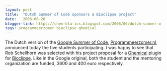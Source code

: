 ```yaml
---
layout: post
title:  "Dutch Summer of Code sponsors a Bioclipse project"
date:   2006-06-20
blogger-link: https://chem-bla-ics.blogspot.com/2006/06/dutch-summer-of-code-sponsors.html
tags: programmeerzomer bioclipse ghemical
---
```


The Dutch version of the [Google Summer of Code](http://code.google.com/soc), [Programmeerzomer.nl](http://www.programmeerzomer.nl/),
announced today the five students participating. I was happy to see that Rob Schellhorn was selected with his project proposal for a
[Ghemical](http://bioinformatics.org/ghemical/ghemical/) plugin for [Bioclipse](http://www.bioclipse.net/). Like in the Google
original, both the student and the mentoring organization are funded, 3600 and 400 euro respectively.
